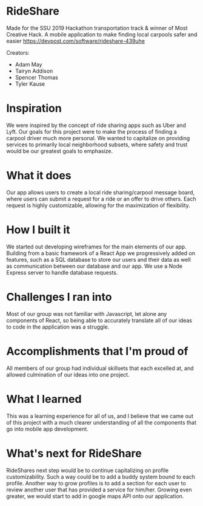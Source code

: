 # RideShare
Made for the SSU 2019 Hackathon transportation track &amp; winner of Most Creative Hack. A mobile application to make finding local carpools safer and easier
https://devpost.com/software/rideshare-439uhe

Creators:
* Adam May
* Tairyn Addison
* Spencer Thomas
* Tyler Kause

# Inspiration
We were inspired by the concept of ride sharing apps such as Uber and Lyft. Our goals for this project were to make the process of finding a carpool driver much more personal. We wanted to capitalize on providing services to primarily local neighborhood subsets, where safety and trust would be our greatest goals to emphasize.

# What it does
Our app allows users to create a local ride sharing/carpool message board, where users can submit a request for a ride or an offer to drive others. Each request is highly customizable, allowing for the maximization of flexibility.

# How I built it
We started out developing wireframes for the main elements of our app. Building from a basic framework of a React App we progressively added on features, such as a SQL database to store our users and their data as well as communication between our database and our app. We use a Node Express server to handle database requests.

# Challenges I ran into
Most of our group was not familiar with Javascript, let alone any components of React, so being able to accurately translate all of our ideas to code in the application was a struggle.

# Accomplishments that I'm proud of
All members of our group had individual skillsets that each excelled at, and allowed culmination of our ideas into one project.

# What I learned
This was a learning experience for all of us, and I believe that we came out of this project with a much clearer understanding of all the components that go into mobile app development.

# What's next for RideShare
RideShares next step would be to continue capitalizing on profile customizability. Such a way could be to add a buddy system bound to each profile. Another way to grow profiles is to add a section for each user to review another user that has provided a service for him/her. Growing even greater, we would start to add in google maps API onto our application.
